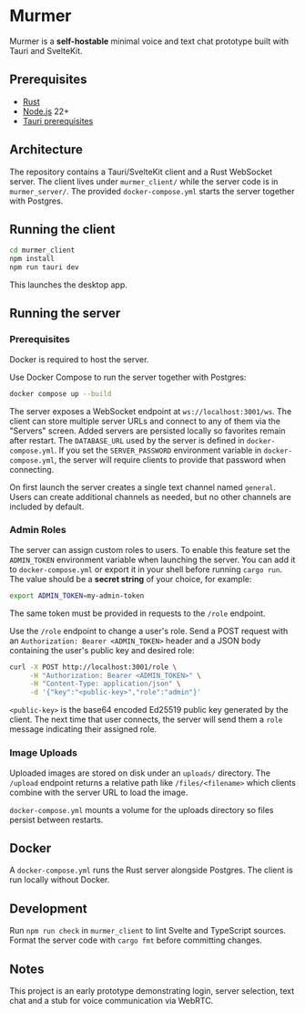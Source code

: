 # Murmer

Murmer is a **self-hostable** minimal voice and text chat prototype built with Tauri and SvelteKit.

## Prerequisites
- [Rust](https://www.rust-lang.org/tools/install)
- [Node.js](https://nodejs.org) 22+
- [Tauri prerequisites](https://v2.tauri.app/start/prerequisites/)

## Architecture
The repository contains a Tauri/SvelteKit client and a Rust WebSocket server.
The client lives under `murmer_client/` while the server code is in
`murmer_server/`. The provided `docker-compose.yml` starts the server together
with Postgres.

## Running the client
```bash
cd murmer_client
npm install
npm run tauri dev
```
This launches the desktop app.

## Running the server
### Prerequisites
Docker is required to host the server.

Use Docker Compose to run the server together with Postgres:
```bash
docker compose up --build
```
The server exposes a WebSocket endpoint at `ws://localhost:3001/ws`. The client can store multiple server URLs and connect to any of them via the "Servers" screen. Added servers are persisted locally so favorites remain after restart.
The `DATABASE_URL` used by the server is defined in `docker-compose.yml`.
If you set the `SERVER_PASSWORD` environment variable in `docker-compose.yml`, the server will require clients to provide that password when connecting.

On first launch the server creates a single text channel named `general`. Users
can create additional channels as needed, but no other channels are included by
default.

### Admin Roles

The server can assign custom roles to users. To enable this feature set the `ADMIN_TOKEN`
environment variable when launching the server. You can add it to
`docker-compose.yml` or export it in your shell before running `cargo run`.
The value should be a **secret string** of your choice, for example:

```bash
export ADMIN_TOKEN=my-admin-token
```
The same token must be provided in requests to the `/role` endpoint.

Use the `/role` endpoint to change a user's role. Send a POST request with an
`Authorization: Bearer <ADMIN_TOKEN>` header and a JSON body containing the
user's public key and desired role:

```bash
curl -X POST http://localhost:3001/role \
     -H "Authorization: Bearer <ADMIN_TOKEN>" \
     -H "Content-Type: application/json" \
     -d '{"key":"<public-key>","role":"admin"}'
```

`<public-key>` is the base64 encoded Ed25519 public key generated by the client.
The next time that user connects, the server will send them a `role` message
indicating their assigned role.

### Image Uploads

Uploaded images are stored on disk under an `uploads/` directory. The `/upload` endpoint returns a relative path like `/files/<filename>` which clients combine with the server URL to load the image.

`docker-compose.yml` mounts a volume for the uploads directory so files persist between restarts.

## Docker
A `docker-compose.yml` runs the Rust server alongside Postgres. The client is run locally without Docker.

## Development
Run `npm run check` in `murmer_client` to lint Svelte and TypeScript sources.
Format the server code with `cargo fmt` before committing changes.

## Notes
This project is an early prototype demonstrating login, server selection, text chat and a stub for voice communication via WebRTC.
